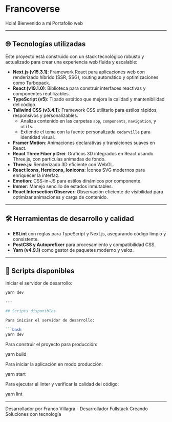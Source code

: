 # Francoverse

Hola! Bienvenido a mi Portafolio web

---

## 🌐 Tecnologías utilizadas

Este proyecto está construido con un stack tecnológico robusto y actualizado para crear una experiencia web fluida y escalable:

- **Next.js (v15.3.1)**: Framework React para aplicaciones web con renderizado híbrido (SSR, SSG), routing automático y optimizaciones como Turbopack.
- **React (v19.1.0)**: Biblioteca para construir interfaces reactivas y componentes reutilizables.
- **TypeScript (v5)**: Tipado estático que mejora la calidad y mantenibilidad del código.
- **Tailwind CSS (v3.4.1)**: Framework CSS utilitario para estilos rápidos, responsivos y personalizables.
  - Analiza contenido en las carpetas `app`, `components`, `navigation`, y `utils`.
  - Extiende el tema con la fuente personalizada `cedarville` para identidad visual.
- **Framer Motion**: Animaciones declarativas y transiciones suaves en React.
- **React Three Fiber y Drei**: Gráficos 3D integrados en React usando Three.js, con partículas animadas de fondo.
- **Three.js**: Renderizado 3D eficiente con WebGL.
- **React Icons, Heroicons, Ionicons**: Íconos SVG modernos para enriquecer la interfaz.
- **Emotion**: CSS-in-JS para estilos dinámicos por componente.
- **Immer**: Manejo sencillo de estados inmutables.
- **React Intersection Observer**: Observación eficiente de visibilidad para optimizar animaciones y carga de contenido.

---

## 🛠️ Herramientas de desarrollo y calidad

- **ESLint** con reglas para TypeScript y Next.js, asegurando código limpio y consistente.
- **PostCSS y Autoprefixer** para procesamiento y compatibilidad CSS.
- **Yarn (v4.9.1)** como gestor de paquetes moderno y veloz.

---

## 📜 Scripts disponibles

Iniciar el servidor de desarrollo:

````bash
yarn dev

---

## Scripts disponibles

Para iniciar el servidor de desarrollo:

```bash
yarn dev
````

Para construir el proyecto para producción:

yarn build

Para iniciar la aplicación en modo producción:

yarn start

Para ejecutar el linter y verificar la calidad del código:

yarn lint

---

Desarrollador por Franco Villagra - Desarrollador Fullstack
Creando Soluciones con tecnología
